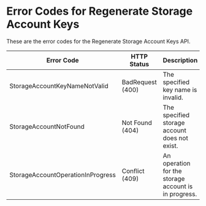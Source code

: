 # Error Codes for Regenerate Storage Account Keys

These are the error codes for the Regenerate Storage Account Keys API.

| Error Code                        | HTTP Status      | Description                                                                                   |
|-----------------------------------|------------------|------------------------------------------------------|
| StorageAccountKeyNameNotValid     | BadRequest (400) | The specified key name is invalid.                   |
| StorageAccountNotFound            | Not Found (404)  | The specified storage account does not exist.        |
| StorageAccountOperationInProgress | Conflict (409)   | An operation for the storage account is in progress. |
